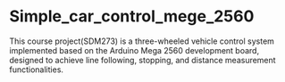 # Simple_car_control_mege_2560
This course project(SDM273) is a three-wheeled vehicle control system implemented based on the Arduino Mega 2560 development board, designed to achieve line following, stopping, and distance measurement functionalities.

